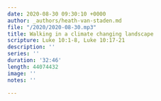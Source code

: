 ```yaml
---
date: 2020-08-30 09:30:10 +0000
author: _authors/heath-van-staden.md
file: "/2020/2020-08-30.mp3"
title: Walking in a climate changing landscape
scripture: Luke 10:1-8, Luke 10:17-21
description: ''
series: ''
duration: '32:46'
length: 44074432
image: ''
notes: ''

---
```

